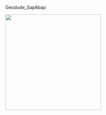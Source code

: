 Geodude_SapAbap

<img src="https://user-images.githubusercontent.com/33339826/88681150-38cdd080-d12c-11ea-84a9-343532da91be.png" width="300" height="300">
